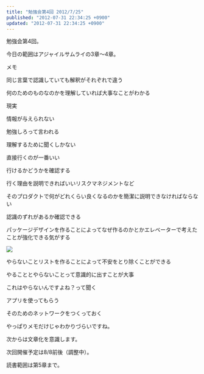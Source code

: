 ```yaml
---
title: "勉強会第4回 2012/7/25"
published: "2012-07-31 22:34:25 +0900"
updated: "2012-07-31 22:34:25 +0900"
---
```


勉強会第4回。

今日の範囲はアジャイルサムライの3章〜4章。

メモ

同じ言葉で認識していても解釈がそれぞれで違う

何のためのものなのかを理解していれば大事なことがわかる

現実

情報が与えられない

勉強しろって言われる

理解するために聞くしかない

直接行くのが一番いい

行けるかどうかを確認する

行く理由を説明できればいいリスクマネジメントなど

そのプロダクトで何がどれくらい良くなるのかを簡潔に説明できなければならない

認識のずれがあるか確認できる

パッケージデザインを作ることによってなぜ作るのかとかエレベーターで考えたことが強化できる気がする

![](/images/2012/07/study-20120725-1.jpg)

やらないことリストを作ることによって不安をとり除くことができる

やることとやらないことって意識的に出すことが大事

これはやらないんですよね？って聞く

アプリを使ってもらう

そのためのネットワークをつくっておく

やっぱりメモだけじゃわかりづらいですね。

次からは文章化を意識します。

次回開催予定は8/8前後（調整中）。

読書範囲は第5章まで。

